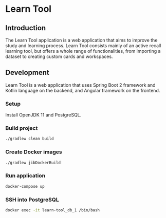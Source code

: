 # Learn Tool

## Introduction
The Learn Tool application is a web application that aims to improve the study and learning process.
Learn Tool consists mainly of an active recall learning tool, but offers a whole range of functionalities, from importing a dataset to creating custom cards and workspaces.

## Development

Learn Tool is a web application that uses Spring Boot 2 framework and Kotlin language on the backend, and Angular framework on the frontend.

### Setup

Install OpenJDK 11 and PostgreSQL.

### Build project

```sh
./gradlew clean build
```

### Create Docker images

```sh
./gradlew jibDockerBuild
```

### Run application

```sh
docker-compose up
```

### SSH into PostgreSQL

```sh
docker exec -it learn-tool_db_1 /bin/bash
```
